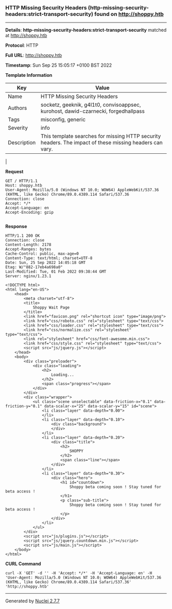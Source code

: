 ### HTTP Missing Security Headers (http-missing-security-headers:strict-transport-security) found on http://shoppy.htb
---
**Details**: **http-missing-security-headers:strict-transport-security**  matched at http://shoppy.htb

**Protocol**: HTTP

**Full URL**: http://shoppy.htb

**Timestamp**: Sun Sep 25 15:05:17 +0100 BST 2022

**Template Information**

| Key | Value |
|---|---|
| Name | HTTP Missing Security Headers |
| Authors | socketz, geeknik, g4l1t0, convisoappsec, kurohost, dawid-czarnecki, forgedhallpass |
| Tags | misconfig, generic |
| Severity | info |
| Description | This template searches for missing HTTP security headers. The impact of these missing headers can vary.
 |

**Request**
```http
GET / HTTP/1.1
Host: shoppy.htb
User-Agent: Mozilla/5.0 (Windows NT 10.0; WOW64) AppleWebKit/537.36 (KHTML, like Gecko) Chrome/89.0.4389.114 Safari/537.36
Connection: close
Accept: */*
Accept-Language: en
Accept-Encoding: gzip


```

**Response**
```http
HTTP/1.1 200 OK
Connection: close
Content-Length: 2178
Accept-Ranges: bytes
Cache-Control: public, max-age=0
Content-Type: text/html; charset=UTF-8
Date: Sun, 25 Sep 2022 14:05:18 GMT
Etag: W/"882-17eb4a698a0"
Last-Modified: Tue, 01 Feb 2022 09:38:44 GMT
Server: nginx/1.23.1

<!DOCTYPE html>
<html lang="en-US">
    <head>
        <meta charset="utf-8">
        <title>
            Shoppy Wait Page
        </title>
        <link href="favicon.png" rel="shortcut icon" type="image/png">
        <link href="css/roboto.css" rel="stylesheet" type="text/css">
        <link href="css/loader.css" rel="stylesheet" type="text/css">
        <link href="css/normalize.css" rel="stylesheet" type="text/css">
        <link rel="stylesheet" href="css/font-awesome.min.css">
        <link href="css/style.css" rel="stylesheet" type="text/css">
        <script src="js/jquery.js"></script>
    </head>
    <body>
        <div class="preloader">
            <div class="loading">
                <h2>
                    Loading...
                </h2>
                <span class="progress"></span>
            </div>
        </div>
        <div class="wrapper">
            <ul class="scene unselectable" data-friction-x="0.1" data-friction-y="0.1" data-scalar-x="25" data-scalar-y="15" id="scene">
                <li class="layer" data-depth="0.00">
                </li>
                <li class="layer" data-depth="0.10">
                    <div class="background">
                    </div>
                </li>
                <li class="layer" data-depth="0.20">
                    <div class="title">
                        <h2>
                            SHOPPY
                        </h2>
                        <span class="line"></span>
                    </div>
                </li>
                <li class="layer" data-depth="0.30">
                    <div class="hero">
                        <h1 id="countdown">
                            Shoppy beta coming soon ! Stay tuned for beta access !
                        </h1>
                        <p class="sub-title">
                            Shoppy beta coming soon ! Stay tuned for beta access !
                        </p>
                    </div>
                </li>
            </ul>
        </div>
        <script src="js/plugins.js"></script>
        <script src="js/jquery.countdown.min.js"></script>
        <script src="js/main.js"></script>
    </body>
</html>
```


**CURL Command**
```
curl -X 'GET' -d '' -H 'Accept: */*' -H 'Accept-Language: en' -H 'User-Agent: Mozilla/5.0 (Windows NT 10.0; WOW64) AppleWebKit/537.36 (KHTML, like Gecko) Chrome/89.0.4389.114 Safari/537.36' 'http://shoppy.htb'
```
---
Generated by [Nuclei 2.7.7](https://github.com/projectdiscovery/nuclei)